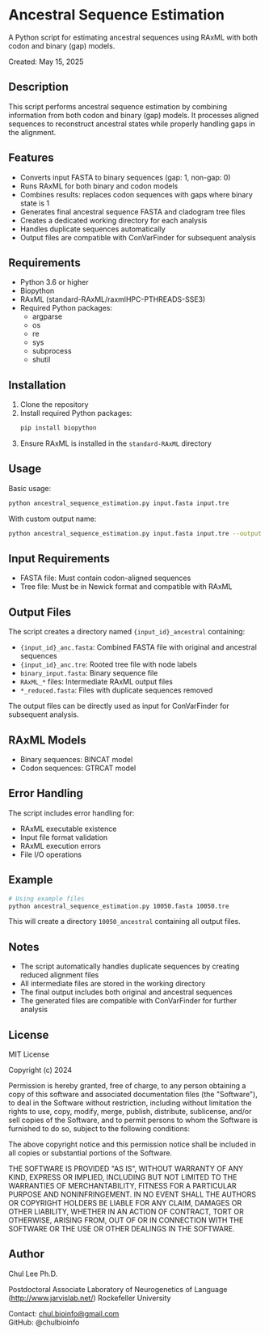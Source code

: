 # Ancestral Sequence Estimation

A Python script for estimating ancestral sequences using RAxML with both codon and binary (gap) models.

Created: May 15, 2025

## Description

This script performs ancestral sequence estimation by combining information from both codon and binary (gap) models. It processes aligned sequences to reconstruct ancestral states while properly handling gaps in the alignment.

## Features

- Converts input FASTA to binary sequences (gap: 1, non-gap: 0)
- Runs RAxML for both binary and codon models
- Combines results: replaces codon sequences with gaps where binary state is 1
- Generates final ancestral sequence FASTA and cladogram tree files
- Creates a dedicated working directory for each analysis
- Handles duplicate sequences automatically
- Output files are compatible with ConVarFinder for subsequent analysis

## Requirements

- Python 3.6 or higher
- Biopython
- RAxML (standard-RAxML/raxmlHPC-PTHREADS-SSE3)
- Required Python packages:
  * argparse
  * os
  * re
  * sys
  * subprocess
  * shutil

## Installation

1. Clone the repository
2. Install required Python packages:
   ```bash
   pip install biopython
   ```
3. Ensure RAxML is installed in the `standard-RAxML` directory

## Usage

Basic usage:
```bash
python ancestral_sequence_estimation.py input.fasta input.tre
```

With custom output name:
```bash
python ancestral_sequence_estimation.py input.fasta input.tre --output my_output
```

## Input Requirements

- FASTA file: Must contain codon-aligned sequences
- Tree file: Must be in Newick format and compatible with RAxML

## Output Files

The script creates a directory named `{input_id}_ancestral` containing:

- `{input_id}_anc.fasta`: Combined FASTA file with original and ancestral sequences
- `{input_id}_anc.tre`: Rooted tree file with node labels
- `binary_input.fasta`: Binary sequence file
- `RAxML_*` files: Intermediate RAxML output files
- `*_reduced.fasta`: Files with duplicate sequences removed

The output files can be directly used as input for ConVarFinder for subsequent analysis.

## RAxML Models

- Binary sequences: BINCAT model
- Codon sequences: GTRCAT model

## Error Handling

The script includes error handling for:
- RAxML executable existence
- Input file format validation
- RAxML execution errors
- File I/O operations

## Example

```bash
# Using example files
python ancestral_sequence_estimation.py 10050.fasta 10050.tre
```

This will create a directory `10050_ancestral` containing all output files.

## Notes

- The script automatically handles duplicate sequences by creating reduced alignment files
- All intermediate files are stored in the working directory
- The final output includes both original and ancestral sequences
- The generated files are compatible with ConVarFinder for further analysis

## License

MIT License

Copyright (c) 2024

Permission is hereby granted, free of charge, to any person obtaining a copy
of this software and associated documentation files (the "Software"), to deal
in the Software without restriction, including without limitation the rights
to use, copy, modify, merge, publish, distribute, sublicense, and/or sell
copies of the Software, and to permit persons to whom the Software is
furnished to do so, subject to the following conditions:

The above copyright notice and this permission notice shall be included in all
copies or substantial portions of the Software.

THE SOFTWARE IS PROVIDED "AS IS", WITHOUT WARRANTY OF ANY KIND, EXPRESS OR
IMPLIED, INCLUDING BUT NOT LIMITED TO THE WARRANTIES OF MERCHANTABILITY,
FITNESS FOR A PARTICULAR PURPOSE AND NONINFRINGEMENT. IN NO EVENT SHALL THE
AUTHORS OR COPYRIGHT HOLDERS BE LIABLE FOR ANY CLAIM, DAMAGES OR OTHER
LIABILITY, WHETHER IN AN ACTION OF CONTRACT, TORT OR OTHERWISE, ARISING FROM,
OUT OF OR IN CONNECTION WITH THE SOFTWARE OR THE USE OR OTHER DEALINGS IN THE
SOFTWARE.

## Author

Chul Lee Ph.D.

Postdoctoral Associate
Laboratory of Neurogenetics of Language (http://www.jarvislab.net/)
Rockefeller University

Contact: chul.bioinfo@gmail.com  
GitHub: @chulbioinfo 
